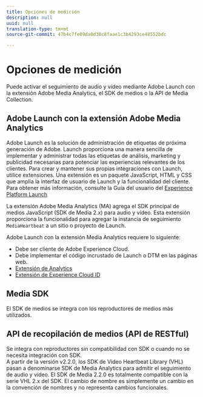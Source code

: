 ```yaml
---
title: Opciones de medición
description: null
uuid: null
translation-type: tm+mt
source-git-commit: 47b4c7fe09da0d38c8faae1c3b4293ce48552bdc

---
```



# Opciones de medición

Puede activar el seguimiento de audio y vídeo mediante Adobe Launch con la extensión Adobe Media Analytics, el SDK de medios o la API de Media Collection.

## Adobe Launch con la extensión Adobe Media Analytics

Adobe Launch es la solución de administración de etiquetas de próxima generación de Adobe. Launch proporciona una manera sencilla de implementar y administrar todas las etiquetas de análisis, marketing y publicidad necesarias para potenciar las experiencias relevantes de los clientes. Para crear y mantener sus propias integraciones con Launch, utilice extensiones. Una extensión es un paquete JavaScript, HTML y CSS que amplía la interfaz de usuario de Launch y la funcionalidad del cliente. Para obtener más información, consulte la Guía del usuario del [Experience Platform Launch](https://docs.adobe.com/content/help/es-ES/launch/using/overview.html)

La extensión Adobe Media Analytics (MA) agrega el SDK principal de medios JavaScript (SDK de Media 2.x) para audio y vídeo. Esta extensión proporciona la funcionalidad para agregar la instancia de seguimiento `MediaHeartbeat` a un sitio o proyecto de Launch.

Adobe Launch con la extensión Media Analytics requiere lo siguiente:
* Debe ser cliente de Adobe Experience Cloud.
* Debe implementar el código incrustado de Launch o DTM en las páginas web.
* [Extensión de Analytics](https://docs.adobe.com/content/help/es-ES/launch/using/extensions-ref/adobe-extension/analytics-extension/overview.html)
* [Extensión de Experience Cloud ID](https://docs.adobe.com/content/help/es-ES/launch/using/extensions-ref/adobe-extension/id-service-extension/overview.html)

## Media SDK

El SDK de medios se integra con los reproductores de medios más utilizados.

## API de recopilación de medios (API de RESTful)

Se integra con reproductores sin compatibilidad con SDK o cuando no se necesita integración con SDK.<br>A partir de la versión v2.2.0, los SDK de Video Heartbeat Library (VHL) pasan a denominarse SDK de Media Analytics para admitir el seguimiento de audio y vídeo. El SDK de Media 2.2.0 es totalmente compatible con la serie VHL 2.x del SDK. El cambio de nombre es simplemente un cambio en la convención de nombres y no representa cambios funcionales.
